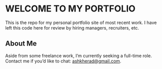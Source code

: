 # WELCOME TO MY PORTFOLIO

This is the repo for my personal portfolio site of most recent work. I have left this code here for review by hiring managers, recruiters, etc.

## About Me
Aside from some freelance work, I’m currently seeking a full-time role.  Contact me if you’d like to chat: ashkherad@gmail.com.
